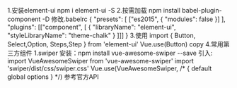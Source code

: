 1.安装element-ui
  npm i element-ui -S
2.按需加载
  npm install babel-plugin-component -D
  修改.babelrc
  {
    "presets": [
      ["es2015", { "modules": false }]
    ],
    "plugins": [["component", [
      {
        "libraryName": "element-ui",
        "styleLibraryName": "theme-chalk"
      }
    ]]]
  }
3.使用
  import { Button, Select,Option, Steps,Step } from 'element-ui'
  Vue.use(Button)
  copy
4.常用第三方组件
  1.swiper
    安装：npm install vue-awesome-swiper --save
    引入:
    import VueAwesomeSwiper from 'vue-awesome-swiper'
    import 'swiper/dist/css/swiper.css'
    Vue.use(VueAwesomeSwiper, /* { default global options } */)
    参考官方API
